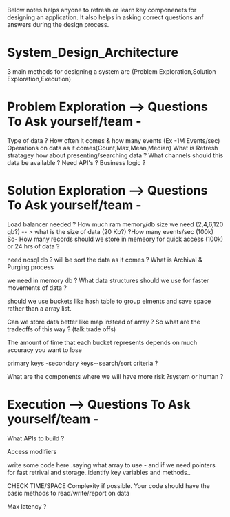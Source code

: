 Below notes helps anyone to refresh or learn key componenets for designing an application.
It also helps in asking correct questions anf answers during the design process.


# System_Design_Architecture


3 main methods for designing a system are (Problem Exploration,Solution Exploration,Execution) 

# Problem Exploration  --> Questions To Ask yourself/team -
Type of data ?
How often it comes & how many events (Ex -1M Events/sec)
Operations on data as it comes(Count,Max,Mean,Median)
What is Refresh stratagey
how about presenting/searching data ?
What channels should this data be available ?
Need API's ?
Business logic ?

# Solution Exploration  --> Questions To Ask yourself/team -
Load balancer needed ?
How much ram memory/db size  we need (2,4,6,120 gb?) -- > what is the size of data (20 Kb?) ?How many   events/sec (100k) So- How many records should we store in memeory for quick access (100k) or 24 hrs of data ?

need nosql db ?
will be sort the data as it comes ?
What is Archival & Purging process

we need in memory db ?
What data structures should we use for faster movements of data ?

should we use buckets  like hash table to group elments and save space rather than a array list.

Can we store data better like map instead of array ? So what are the tradeoffs of this way ? (talk trade  offs) 

The amount of time that each bucket represents depends on much accuracy you want to lose

primary keys -secondary keys--search/sort criteria ?

What are the components where we will have more risk ?system or human ?

# Execution --> Questions To Ask yourself/team -
What APIs to build ? 

Access modifiers

write some code here..saying what array to use - and if we need pointers for fast retrival and storage..identify key variables and methods..

CHECK TIME/SPACE Complexity if possible.
Your code should have the basic methods to read/write/report on data

Max latency ?
